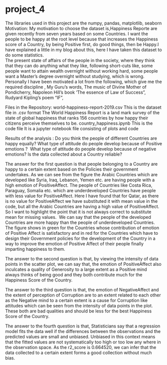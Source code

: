 # project_4
The libraries used in this project are the numpy, pandas, matplotlib, seaborn 
Motivation:
    My motivation to choose the dataset is,Happiness Reporte are given recently from seven years based on some Countries. I want the people to be happy at the root level because that increases the Happiness score of a Country, by being Positive first, do good things, then be Happy.I have explained a little in my blog about this, here I have taken this dataset to do some statistics.    
    The present state of affairs of the people in the society, where they think that they can do anything what they like, following short-cuts like, some people want to attain wealth overnight without working hard, some people want a Master’s degree overnight without studying, which is wrong.
Personally I have been motivated a lot from the following, which give me the required discipline ,
My Guru’s words,
The music of Divine Mother of Pondicherry,
Napoleon Hill’s book ‘The essence of Law of Success”,
Rudyard Kipling’s poem “IF”,
    

Files in the Repository:
       world-happiness-report-2019.csv   This is the dataset file in .csv format
       The World Happiness Report is a land mark survey of the state of global happiness that ranks 156 countries by how happy their citizens perceive themselves to be.
       country_happiness.ipynb    This is the code file
       It is a jupyter notebook file consisting of plots and code         
       
Results of the analysis :
       Do you think the people of different Countries are happy equally?
What type of attitude do people develop because of Positive emotions ? 
What type of attitude do people develop because of negative emotions?
Is the data collected about a Country reliable?

The answer for the first question is that people belonging to a Country are happy to a certain extent based on the Policies their government undertakes. As we can see from the figure the Arabic Countries which are developed like Syria, Iraq, Lebanon, Yemen etc. are having people with a high emotion of PositiveAffect.
The people of Countries like Costa Rica, Paraguay, Somalia etc. which are underdeveloped Countries have people with less value for PositiveAffect.
Here I have found that for Qatar, as there is no value for PositiveAffect we have substituted it with mean value in the code, but all the Arabic Countries are having a high value of PositiveAffect. So I want to highlight the point that it is not always correct to substitute mean for missing values.
 We can say that the people of the developed Countries are more happy than the people of underdeveloped Countries.
The figure shows in green for the Countries whose contribution of emotion of Positive Affect is satisfactory and in red for the Countries which have to design their Government policies for the development of the Country in a way to improve the emotion of Positive Affect of their people finally imparting happiness to them.

The answer to the second question is that, by viewing the intensity of data points  in the scatter plot, we can say that, the emotion of PositiveAffect also inculcates a quality of Generosity to a large extent as a Positive mind always thinks of being good and they both contribute much for the Happiness Score of the Country.

The answer to the third question is that, the emotion of NegativeAffect and the extent of perception of Corruption are to an extent related to each other as the Negative mind to a certain extent is  a cause for Corruption like attitudes which can be seen from the intensity of data points in the plot. These both are bad qualities and should be less for the best Happiness Score of the Country.

The answer to the fourth question is that, Statisticians say that a regression model fits the data well if the differences between the observations and the predicted values are small and unbiased. Unbiased in this context means that the fitted values are not systematically too high or too low any where in the observation space. As the r2_score is 0.664520, we can infer that the data collected to a certain extent forms a good collection without much bias.
